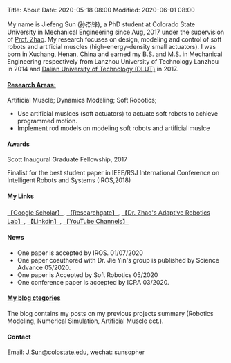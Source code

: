 Title: About
Date: 2020-05-18 08:00
Modified: 2020-06-01 08:00


My name is Jiefeng Sun (孙杰锋), a PhD student at Colorado State University in Mechanical Engineering since Aug, 2017 under the supervision of [Prof. Zhao](https://www.engr.colostate.edu/me/dr-jianguo-zhao/). My research focuses on design, modeling and control of soft robots and artificial muscles (high-energy-density small actuators). I was born in Xuchang, Henan, China and earned my B.S. and M.S. in Mechanical Engineering respectively from Lanzhou University of Technology Lanzhou in 2014 and [Dalian University of Technology (DLUT)](http://en.dlut.edu.cn/) in 2017.

#### [Research Areas:](https://jiefengsun.github.io/pages/research.html)
Artificial Muscle; Dynamics Modeling; Soft Robotics;

- Use artificial muslces (soft actuators) to actuate soft robots to achieve programmed motion.
- Implement rod models on modeling soft robots and artificial muslce
#### Awards
Scott Inaugural Graduate Fellowship, 2017

Finalist for the best student paper in IEEE/RSJ International Conference on Intelligent Robots and Systems (IROS,2018)

#### My Links
[【Google Scholar】](https://scholar.google.com/citations?user=fjUoHOsAAAAJ&hl=en), [【Researchgate】](https://www.researchgate.net/profile/Jiefeng_Sun2), [【Dr. Zhao's Adaptive Robotics Lab】](https://www.engr.colostate.edu/~zhao/), [【Linkdin】](https://www.linkedin.com/in/jiefeng-sun/), [【YouTube Channels】](https://www.youtube.com/channel/UCkeHwaZrEeFG-GXNSTONIzg)

#### News

- One paper is accepted by IROS. 01/07/2020
- One paper coauthored with Dr. Jie Yin's group is published by Science Advance 05/2020.
- One paper is Accepted by Soft Robotics 05/2020
- One conference paper is accepted by ICRA 03/2020.

#### [My blog ctegories](https://jiefengsun.github.io/categories.html)
The blog contains my posts on my previous projects summary (Robotics Modeling, Numerical Simulation, Artificial Muscle ect.).

#### Contact
Email: <J.Sun@colostate.edu>, wechat: sunsopher